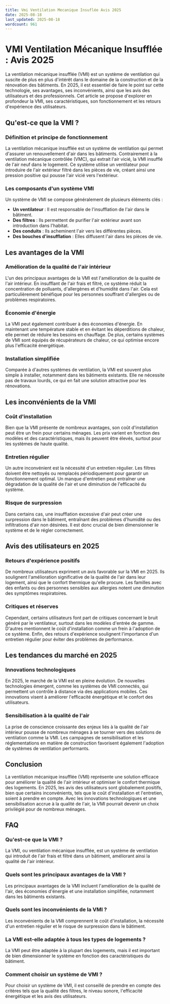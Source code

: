 ```yaml
---
title: Vmi Ventilation Mecanique Insuflée Avis 2025
date: 2025-08-18
last_updated: 2025-08-18
wordcount: 961
---
```


# VMI Ventilation Mécanique Insufflée : Avis 2025

La ventilation mécanique insufflée (VMI) est un système de ventilation qui suscite de plus en plus d'intérêt dans le domaine de la construction et de la rénovation des bâtiments. En 2025, il est essentiel de faire le point sur cette technologie, ses avantages, ses inconvénients, ainsi que les avis des utilisateurs et des professionnels. Cet article se propose d'explorer en profondeur la VMI, ses caractéristiques, son fonctionnement et les retours d'expérience des utilisateurs.

## Qu'est-ce que la VMI ?

### Définition et principe de fonctionnement

La ventilation mécanique insufflée est un système de ventilation qui permet d'assurer un renouvellement d'air dans les bâtiments. Contrairement à la ventilation mécanique contrôlée (VMC), qui extrait l'air vicié, la VMI insufflé de l'air neuf dans le logement. Ce système utilise un ventilateur pour introduire de l'air extérieur filtré dans les pièces de vie, créant ainsi une pression positive qui pousse l'air vicié vers l'extérieur.

### Les composants d'un système VMI

Un système de VMI se compose généralement de plusieurs éléments clés :
- **Un ventilateur** : Il est responsable de l'insufflation de l'air dans le bâtiment.
- **Des filtres** : Ils permettent de purifier l'air extérieur avant son introduction dans l'habitat.
- **Des conduits** : Ils acheminent l'air vers les différentes pièces.
- **Des bouches d'insufflation** : Elles diffusent l'air dans les pièces de vie.

## Les avantages de la VMI

### Amélioration de la qualité de l'air intérieur

L'un des principaux avantages de la VMI est l'amélioration de la qualité de l'air intérieur. En insufflant de l'air frais et filtré, ce système réduit la concentration de polluants, d'allergènes et d'humidité dans l'air. Cela est particulièrement bénéfique pour les personnes souffrant d'allergies ou de problèmes respiratoires.

### Économie d'énergie

La VMI peut également contribuer à des économies d'énergie. En maintenant une température stable et en évitant les déperditions de chaleur, elle permet de réduire les besoins en chauffage. De plus, certains systèmes de VMI sont équipés de récupérateurs de chaleur, ce qui optimise encore plus l'efficacité énergétique.

### Installation simplifiée

Comparée à d'autres systèmes de ventilation, la VMI est souvent plus simple à installer, notamment dans les bâtiments existants. Elle ne nécessite pas de travaux lourds, ce qui en fait une solution attractive pour les rénovations.

## Les inconvénients de la VMI

### Coût d'installation

Bien que la VMI présente de nombreux avantages, son coût d'installation peut être un frein pour certains ménages. Les prix varient en fonction des modèles et des caractéristiques, mais ils peuvent être élevés, surtout pour les systèmes de haute qualité.

### Entretien régulier

Un autre inconvénient est la nécessité d'un entretien régulier. Les filtres doivent être nettoyés ou remplacés périodiquement pour garantir un fonctionnement optimal. Un manque d'entretien peut entraîner une dégradation de la qualité de l'air et une diminution de l'efficacité du système.

### Risque de surpression

Dans certains cas, une insufflation excessive d'air peut créer une surpression dans le bâtiment, entraînant des problèmes d'humidité ou des infiltrations d'air non désirées. Il est donc crucial de bien dimensionner le système et de le régler correctement.

## Avis des utilisateurs en 2025

### Retours d'expérience positifs

De nombreux utilisateurs expriment un avis favorable sur la VMI en 2025. Ils soulignent l'amélioration significative de la qualité de l'air dans leur logement, ainsi que le confort thermique qu'elle procure. Les familles avec des enfants ou des personnes sensibles aux allergies notent une diminution des symptômes respiratoires.

### Critiques et réserves

Cependant, certains utilisateurs font part de critiques concernant le bruit généré par le ventilateur, surtout dans les modèles d'entrée de gamme. D'autres mentionnent le coût d'installation comme un frein à l'adoption de ce système. Enfin, des retours d'expérience soulignent l'importance d'un entretien régulier pour éviter des problèmes de performance.

## Les tendances du marché en 2025

### Innovations technologiques

En 2025, le marché de la VMI est en pleine évolution. De nouvelles technologies émergent, comme les systèmes de VMI connectés, qui permettent un contrôle à distance via des applications mobiles. Ces innovations visent à améliorer l'efficacité énergétique et le confort des utilisateurs.

### Sensibilisation à la qualité de l'air

La prise de conscience croissante des enjeux liés à la qualité de l'air intérieur pousse de nombreux ménages à se tourner vers des solutions de ventilation comme la VMI. Les campagnes de sensibilisation et les réglementations en matière de construction favorisent également l'adoption de systèmes de ventilation performants.

## Conclusion

La ventilation mécanique insufflée (VMI) représente une solution efficace pour améliorer la qualité de l'air intérieur et optimiser le confort thermique des logements. En 2025, les avis des utilisateurs sont globalement positifs, bien que certains inconvénients, tels que le coût d'installation et l'entretien, soient à prendre en compte. Avec les innovations technologiques et une sensibilisation accrue à la qualité de l'air, la VMI pourrait devenir un choix privilégié pour de nombreux ménages.

## FAQ

### Qu'est-ce que la VMI ?

La VMI, ou ventilation mécanique insufflée, est un système de ventilation qui introduit de l'air frais et filtré dans un bâtiment, améliorant ainsi la qualité de l'air intérieur.

### Quels sont les principaux avantages de la VMI ?

Les principaux avantages de la VMI incluent l'amélioration de la qualité de l'air, des économies d'énergie et une installation simplifiée, notamment dans les bâtiments existants.

### Quels sont les inconvénients de la VMI ?

Les inconvénients de la VMI comprennent le coût d'installation, la nécessité d'un entretien régulier et le risque de surpression dans le bâtiment.

### La VMI est-elle adaptée à tous les types de logements ?

La VMI peut être adaptée à la plupart des logements, mais il est important de bien dimensionner le système en fonction des caractéristiques du bâtiment.

### Comment choisir un système de VMI ?

Pour choisir un système de VMI, il est conseillé de prendre en compte des critères tels que la qualité des filtres, le niveau sonore, l'efficacité énergétique et les avis des utilisateurs.